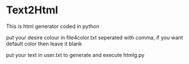 # Text2Html
This is html generator coded in python

put your desire colour in file4color.txt seperated with comma, if you want default color then leave it blank

put your text in user.txt to generate and execute htmlg.py  
